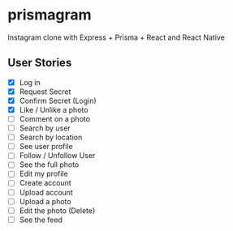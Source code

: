 # prismagram
Instagram clone with Express + Prisma + React and React Native


## User Stories
- [X] Log in 
- [X] Request Secret
- [X] Confirm Secret (Login)
- [X] Like / Unlike a photo
- [ ] Comment on a photo
- [ ] Search by user
- [ ] Search by location
- [ ] See user profile
- [ ] Follow / Unfollow User
- [ ] See the full photo
- [ ] Edit my profile
- [ ] Create account
- [ ] Upload account
- [ ] Upload a photo
- [ ] Edit the photo (Delete) 
- [ ] See the feed